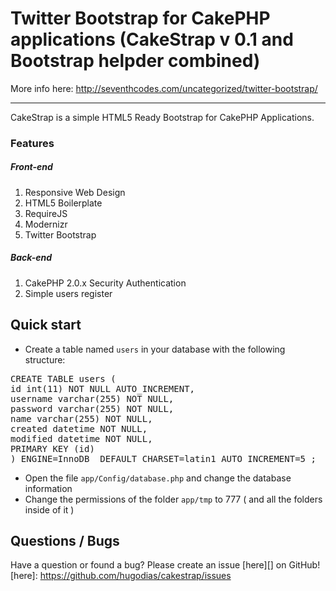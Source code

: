 # Twitter Bootstrap for CakePHP applications (CakeStrap v 0.1 and Bootstrap helpder combined)

More info here: http://seventhcodes.com/uncategorized/twitter-bootstrap/

---
CakeStrap is a simple HTML5 Ready Bootstrap for CakePHP Applications.

### Features
##### Front-end
1. Responsive Web Design
2. HTML5 Boilerplate
3. RequireJS
4. Modernizr
5. Twitter Bootstrap

##### Back-end
1. CakePHP 2.0.x Security Authentication
2. Simple users register


## Quick start

- Create a table named `users` in your database with the following structure:


<pre>CREATE TABLE users (
id int(11) NOT NULL AUTO_INCREMENT,
username varchar(255) NOT NULL,
password varchar(255) NOT NULL,
name varchar(255) NOT NULL,
created datetime NOT NULL,
modified datetime NOT NULL,
PRIMARY KEY (id)
) ENGINE=InnoDB  DEFAULT CHARSET=latin1 AUTO_INCREMENT=5 ;
</pre>


- Open the file `app/Config/database.php` and change the database information
- Change the permissions of the folder `app/tmp` to 777 ( and all the folders inside of it )


## Questions / Bugs

Have a question or found a bug? Please create an issue [here][] on GitHub!
[here]: https://github.com/hugodias/cakestrap/issues
